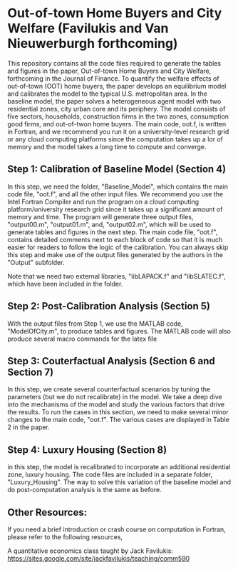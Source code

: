 # Out-of-town Home Buyers and City Welfare (Favilukis and Van Nieuwerburgh forthcoming)
This repository contains all the code files required to generate the tables and figures in the paper, Out-of-town Home Buyers and City Welfare, forthcoming in the Journal of Finance. To quantify the welfare effects of out-of-town (OOT) home buyers, the paper develops an equilibrium model and calibrates the model to the typical U.S. metropolitan area. In the baseline model, the paper solves a heterogeneous agent model with two residential zones, city urban core and its periphery. The model consists of five sectors, households, construction firms in the two zones, consumption good firms, and out-of-twon home buyers. The main code, oot.f, is written in Fortran, and we recommend you run it on a university-level research grid or any cloud computing platforms since the computation takes up a lor of memory and the model takes a long time to compute and converge.

## Step 1: Calibration of Baseline Model (Section 4)
In this step, we need the folder, "Baseline_Model", which contains the main code file, "oot.f", and all the other input files. We recommend you use the Intel Fortran Compiler and run the program on a cloud computing platform/university research grid since it takes up a significant amount of memory and time. The program will generate three output files, "output00.m", "output01.m", and, "output02.m", which will be used to generate tables and figures in the next step. The main code file, "oot.f", contains detailed comments next to each block of code so that it is much easier for readers to follow the logic of the calibration. You can always skip this step and make use of the output files generated by the authors in the "Output" subfolder.

Note that we need two external libraries, "libLAPACK.f" and "libSLATEC.f", which have been included in the folder.

## Step 2: Post-Calibration Analysis (Section 5)
With the output files from Step 1, we use the MATLAB code, "ModelOfCity.m", to produce tables and figures. The MATLAB code will also produce several macro commands for the latex file 


## Step 3: Couterfactual Analysis (Section 6 and Section 7)
In this step, we create several counterfactual scenarios by tuning the parameters (but we do not recalibrate) in the model. We take a deep dive into the mechanisms of the model and study the various factors that drive the results. To run the cases in this section, we need to make several minor changes to the main code, "oot.f". The various cases are displayed in Table 2 in the paper. 


## Step 4: Luxury Housing (Section 8)
in this step, the model is recalibrated to incorporate an additional residential zone, luxury housing. The code files are included in a separate folder, "Luxury_Housing". The way to solve this variation of the baseline model and do post-computation analysis is the same as before. 

## Other Resources:
If you need a brief introduction or crash course on computation in Fortran, please refer to the following resources, 

A quantitative economics class taught by Jack Favilukis: https://sites.google.com/site/jackfavilukis/teaching/comm590

